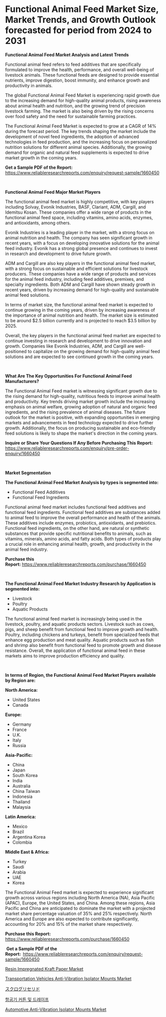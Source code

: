 <p><h1>Functional Animal Feed Market Size, Market Trends, and Growth Outlook forecasted for period from 2024 to 2031</h1></p><p><strong>Functional Animal Feed Market Analysis and Latest Trends</strong></p>
<p><p>Functional animal feed refers to feed additives that are specifically formulated to improve the health, performance, and overall well-being of livestock animals. These functional feeds are designed to provide essential nutrients, improve digestion, boost immunity, and enhance growth and productivity in animals.</p><p>The global Functional Animal Feed Market is experiencing rapid growth due to the increasing demand for high-quality animal products, rising awareness about animal health and nutrition, and the growing trend of precision livestock farming. The market is also being driven by the rising concerns over food safety and the need for sustainable farming practices.</p><p>The Functional Animal Feed Market is expected to grow at a CAGR of 14% during the forecast period. The key trends shaping the market include the development of novel feed ingredients, the adoption of advanced technologies in feed production, and the increasing focus on personalized nutrition solutions for different animal species. Additionally, the growing demand for organic and natural feed supplements is expected to drive market growth in the coming years.</p></p>
<p><strong>Get a Sample PDF of the Report:&nbsp;</strong> <a href="https://www.reliableresearchreports.com/enquiry/request-sample/1660450">https://www.reliableresearchreports.com/enquiry/request-sample/1660450</a></p>
<p>&nbsp;</p>
<p><strong>Functional Animal Feed Major Market Players</strong></p>
<p><p>The functional animal feed market is highly competitive, with key players including Solvay, Evonik Industries, BASF, Clariant, ADM, Cargill, and Idemitsu Kosan. These companies offer a wide range of products in the functional animal feed space, including vitamins, amino acids, enzymes, and antioxidants, among others.</p><p>Evonik Industries is a leading player in the market, with a strong focus on animal nutrition and health. The company has seen significant growth in recent years, with a focus on developing innovative solutions for the animal feed industry. Evonik has a strong global presence and continues to invest in research and development to drive future growth.</p><p>ADM and Cargill are also key players in the functional animal feed market, with a strong focus on sustainable and efficient solutions for livestock producers. These companies have a wide range of products and services for the animal feed industry, including feed additives, premixes, and specialty ingredients. Both ADM and Cargill have shown steady growth in recent years, driven by increasing demand for high-quality and sustainable animal feed solutions.</p><p>In terms of market size, the functional animal feed market is expected to continue growing in the coming years, driven by increasing awareness of the importance of animal nutrition and health. The market size is estimated to be around $2.5 billion currently and is projected to reach $3.5 billion by 2025.</p><p>Overall, the key players in the functional animal feed market are expected to continue investing in research and development to drive innovation and growth. Companies like Evonik Industries, ADM, and Cargill are well-positioned to capitalize on the growing demand for high-quality animal feed solutions and are expected to see continued growth in the coming years.</p></p>
<p>&nbsp;</p>
<p><strong>What Are The Key Opportunities For Functional Animal Feed Manufacturers?</strong></p>
<p><p>The Functional Animal Feed market is witnessing significant growth due to the rising demand for high-quality, nutritious feeds to improve animal health and productivity. Key trends driving market growth include the increasing emphasis on animal welfare, growing adoption of natural and organic feed ingredients, and the rising prevalence of animal diseases. The future outlook for the market is positive, with expanding opportunities in emerging markets and advancements in feed technology expected to drive further growth. Additionally, the focus on producing sustainable and eco-friendly feed solutions is likely to shape the market's direction in the coming years.</p></p>
<p><strong>Inquire or Share Your Questions If Any Before Purchasing This Report:</strong> <a href="https://www.reliableresearchreports.com/enquiry/pre-order-enquiry/1660450">https://www.reliableresearchreports.com/enquiry/pre-order-enquiry/1660450</a></p>
<p>&nbsp;</p>
<p><strong>Market Segmentation</strong></p>
<p><strong>The Functional Animal Feed Market Analysis by types is segmented into:</strong></p>
<p><ul><li>Functional Feed Additives</li><li>Functional Feed Ingredients</li></ul></p>
<p><p>Functional animal feed market includes functional feed additives and functional feed ingredients. Functional feed additives are substances added to animal feed to improve the overall performance and health of the animals. These additives include enzymes, probiotics, antioxidants, and prebiotics. Functional feed ingredients, on the other hand, are natural or synthetic substances that provide specific nutritional benefits to animals, such as vitamins, minerals, amino acids, and fatty acids. Both types of products play a crucial role in enhancing animal health, growth, and productivity in the animal feed industry.</p></p>
<p><strong>Purchase this Report:&nbsp;</strong><a href="https://www.reliableresearchreports.com/purchase/1660450">https://www.reliableresearchreports.com/purchase/1660450</a></p>
<p>&nbsp;</p>
<p><strong>The Functional Animal Feed Market Industry Research by Application is segmented into:</strong></p>
<p><ul><li>Livestock</li><li>Poultry</li><li>Aquatic Products</li></ul></p>
<p><p>The functional animal feed market is increasingly being used in the livestock, poultry, and aquatic products sectors. Livestock such as cows, pigs, and sheep benefit from functional feed to improve growth and health. Poultry, including chickens and turkeys, benefit from specialized feeds that enhance egg production and meat quality. Aquatic products such as fish and shrimp also benefit from functional feed to promote growth and disease resistance. Overall, the application of functional animal feed in these markets aims to improve production efficiency and quality.</p></p>
<p>&nbsp;</p>
<p><strong>In terms of Region, the Functional Animal Feed Market Players available by Region are:</strong></p>
<p>
    <p> <strong> North America: </strong>
        <ul>
            <li>United States</li>
            <li>Canada</li>
        </ul>
        </p> 
    <p> <strong> Europe: </strong>
        <ul>
            <li>Germany</li>
            <li>France</li>
            <li>U.K.</li>
            <li>Italy</li>
            <li>Russia</li>
        </ul>
        </p> 
    <p> <strong> Asia-Pacific: </strong>
        <ul>
            <li>China</li>
            <li>Japan</li>
            <li>South Korea</li>
            <li>India</li>
            <li>Australia</li>
            <li>China Taiwan</li>
            <li>Indonesia</li>
            <li>Thailand</li>
            <li>Malaysia</li>
        </ul>
        </p> 
    <p> <strong> Latin America: </strong>
        <ul>
            <li>Mexico</li>
            <li>Brazil</li>
            <li>Argentina Korea</li>
            <li>Colombia</li>
        </ul>
        </p> 
    <p> <strong> Middle East & Africa: </strong>
        <ul>
            <li>Turkey</li>
            <li>Saudi</li>
            <li>Arabia</li>
            <li>UAE</li>
            <li>Korea</li>
        </ul>
    </p>
    </p>
<p><p>The Functional Animal Feed market is expected to experience significant growth across various regions including North America (NA), Asia Pacific (APAC), Europe, the United States, and China. Among these regions, Asia Pacific and China are anticipated to dominate the market with a projected market share percentage valuation of 35% and 25% respectively. North America and Europe are also expected to contribute significantly, accounting for 20% and 15% of the market share respectively.</p></p>
<p><strong>Purchase this Report: </strong><a href="https://www.reliableresearchreports.com/purchase/1660450">https://www.reliableresearchreports.com/purchase/1660450</a></p>
<p>&nbsp;<strong>Get a Sample PDF of the Report:&nbsp;&nbsp;</strong><a href="https://www.reliableresearchreports.com/enquiry/request-sample/1660450">https://www.reliableresearchreports.com/enquiry/request-sample/1660450</a></p>
<p><strong></strong></p>
<p><p><a href="https://view.publitas.com/reportprime-1/insights-into-resin-impregnated-kraft-paper-market-size-analysing-market-share-trends-and-growth-from-2024-to-2031/">Resin Impregnated Kraft Paper Market</a></p><p><a href="https://cat-emmental-94b.notion.site/Transportation-Vehicles-Anti-Vibration-Isolator-Mounts-Market-Dynamics-2024-2031-Also-about-Its-Mar-2150c8e2f0cf4fda91236029bbe1fb14">Transportation Vehicles Anti-Vibration Isolator Mounts Market</a></p><p><a href="https://medium.com/@the_orlando3017/%E3%82%B5%E3%82%AF%E3%83%AD%E3%82%B0%E3%83%AA%E3%82%BB%E3%83%AA%E3%83%89%E5%B8%82%E5%A0%B4%E5%88%86%E6%9E%90-%E3%81%9D%E3%81%AEcagr-%E5%B8%82%E5%A0%B4%E3%82%BB%E3%82%B0%E3%83%A1%E3%83%B3%E3%83%86%E3%83%BC%E3%82%B7%E3%83%A7%E3%83%B3-%E3%81%8A%E3%82%88%E3%81%B3%E4%B8%96%E7%95%8C%E7%94%A3%E6%A5%AD%E6%A6%82%E8%A6%81-1020bae5572f">スクログリセリド</a></p><p><a href="https://medium.com/@louisa_aug08/%EB%B9%84%ED%96%89%EA%B8%B0-%EC%BB%A4%ED%8A%BC-%EB%B0%8F-%EC%BB%A4%ED%8A%BC-%EC%8B%9C%EC%9E%A5-%EA%B7%9C%EB%AA%A8-cagr-%ED%8A%B8%EB%A0%8C%EB%93%9C-2024-2030-92bdfdb704ed">항공기 커튼 및 드레이프</a></p><p><a href="https://silk-columnist-571.notion.site/Automotive-Anti-Vibration-Isolator-Mounts-Market-Size-Furnishes-Valuable-Information-Encompassing-Ma-2930099dd8814b38a87dc770e7901f9b">Automotive Anti-Vibration Isolator Mounts Market</a></p></p>